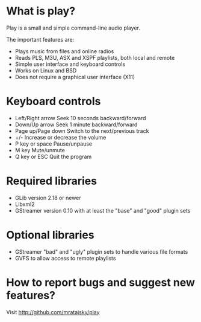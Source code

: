 What is play?
=============

Play is a small and simple command-line audio player.

The important features are:
  * Plays music from files and online radios
  * Reads PLS, M3U, ASX and XSPF playlists, both local and remote
  * Simple user interface and keyboard controls
  * Works on Linux and BSD
  * Does not require a graphical user interface (X11)

Keyboard controls
=================

  * Left/Right arrow    Seek 10 seconds backward/forward
  * Down/Up arrow       Seek 1 minute backward/forward
  * Page up/Page down   Switch to the next/previous track
  * +/-                 Increase or decrease the volume
  * P key or space      Pause/unpause
  * M key               Mute/unmute
  * Q key or ESC        Quit the program

Required libraries
==================

  * GLib version 2.18 or newer
  * Libxml2
  * GStreamer version 0.10 with at least the "base" and "good" plugin sets

Optional libraries
==================

  * GStreamer "bad" and "ugly" plugin sets to handle various file formats
  * GVFS to allow access to remote playlists

How to report bugs and suggest new features? 
============================================

Visit http://github.com/mratajsky/play
